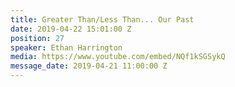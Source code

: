 ```yaml
---
title: Greater Than/Less Than... Our Past
date: 2019-04-22 15:01:00 Z
position: 27
speaker: Ethan Harrington
media: https://www.youtube.com/embed/NQf1kSGSykQ
message_date: 2019-04-21 11:00:00 Z
---
```


